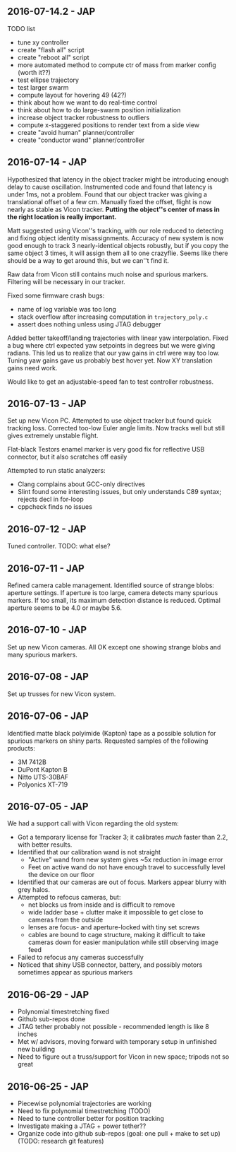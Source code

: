 2016-07-14.2 - JAP
------------------
TODO list
- tune xy controller
- create "flash all" script
- create "reboot all" script
- more automated method to compute ctr of mass from marker config (worth it??)
- test ellipse trajectory
- test larger swarm
- compute layout for hovering 49 (42?)
- think about how we want to do real-time control
- think about how to do large-swarm position initialization
- increase object tracker robustness to outliers
- compute x-staggered positions to render text from a side view
- create "avoid human" planner/controller
- create "conductor wand" planner/controller

2016-07-14 - JAP
----------------
Hypothesized that latency in the object tracker might be introducing 
enough delay to cause oscillation.
Instrumented code and found that latency is under 1ms, not a problem.
Found that our object tracker was giving a translational offset of a few cm.
Manually fixed the offset, flight is now nearly as stable as Vicon tracker.
**Putting the object''s center of mass in the right location is really important.**

Matt suggested using Vicon''s tracking, with our role reduced to
detecting and fixing object identity misassignments.
Accuracy of new system is now good enough to track 3 nearly-identical objects robustly,
but if you copy the same object 3 times, it will assign them all to one crazyflie.
Seems like there should be a way to get around this, but we can''t find it.

Raw data from Vicon still contains much noise and spurious markers.
Filtering will be necessary in our tracker.

Fixed some firmware crash bugs:
- name of log variable was too long
- stack overflow after increasing computation in `trajectory_poly.c`
- assert does nothing unless using JTAG debugger

Added better takeoff/landing trajectories with linear yaw interpolation.
Fixed a bug where ctrl expected yaw setpoints in degrees but we were giving radians.
This led us to realize that our yaw gains in ctrl were way too low.
Tuning yaw gains gave us probably best hover yet.
Now XY translation gains need work.

Would like to get an adjustable-speed fan to test controller robustness.

2016-07-13 - JAP
----------------
Set up new Vicon PC.
Attempted to use object tracker but found quick tracking loss.
Corrected too-low Euler angle limits.
Now tracks well but still gives extremely unstable flight.

Flat-black Testors enamel marker is very good fix for reflective USB connector,
but it also scratches off easily

Attempted to run static analyzers:
- Clang complains about GCC-only directives
- Slint found some interesting issues, but only understands C89 syntax; rejects decl in for-loop
- cppcheck finds no issues

2016-07-12 - JAP
----------------
Tuned controller.
TODO: what else?

2016-07-11 - JAP
----------------
Refined camera cable management.
Identified source of strange blobs: aperture settings.
If aperture is too large, camera detects many spurious markers.
If too small, its maximum detection distance is reduced.
Optimal aperture seems to be 4.0 or maybe 5.6.

2016-07-10 - JAP
----------------
Set up new Vicon cameras.
All OK except one showing strange blobs and many spurious markers.

2016-07-08 - JAP
----------------
Set up trusses for new Vicon system.

2016-07-06 - JAP
----------------
Identified matte black polyimide (Kapton) tape as a possible solution for spurious markers on shiny parts.
Requested samples of the following products:
- 3M 7412B
- DuPont Kapton B
- Nitto UTS-30BAF
- Polyonics XT-719

2016-07-05 - JAP
----------------
We had a support call with Vicon regarding the old system:
- Got a temporary license for Tracker 3; it calibrates *much* faster than 2.2, with better results.
- Identified that our calibration wand is not straight
  - "Active" wand from new system gives ~5x reduction in image error
  - Feet on active wand do not have enough travel to successfully level the device on our floor
- Identified that our cameras are out of focus. Markers appear blurry with grey halos.
- Attempted to refocus cameras, but:
  - net blocks us from inside and is difficult to remove
  - wide ladder base + clutter make it impossible to get close to cameras from the outside
  - lenses are focus- and aperture-locked with tiny set screws
  - cables are bound to cage structure, making it difficult to take cameras down
    for easier manipulation while still observing image feed
- Failed to refocus any cameras successfully
- Noticed that shiny USB connector, battery, and possibly motors sometimes appear as spurious markers

2016-06-29 - JAP
----------------
- Polynomial timestretching fixed
- Github sub-repos done
- JTAG tether probably not possible - recommended length is like 8 inches
- Met w/ advisors, moving forward with temporary setup in unfinished new building
- Need to figure out a truss/support for Vicon in new space; tripods not so great

2016-06-25 - JAP
----------------
- Piecewise polynomial trajectories are working
- Need to fix polynomial timestretching (TODO)
- Need to tune controller better for position tracking
- Investigate making a JTAG + power tether??
- Organize code into github sub-repos (goal: one pull + make to set up) (TODO: research git features)
